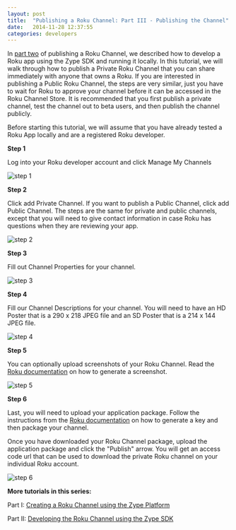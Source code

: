 ```yaml
---
layout: post
title:  "Publishing a Roku Channel: Part III - Publishing the Channel"
date:   2014-11-28 12:37:55
categories: developers
---
```


In [part two](http://dev.zype.com/posts/2014/11/28/develop-roku-app-with-zype-sdk/) of publishing a Roku Channel, we described how to develop a Roku app using the Zype SDK and running it locally.
In this tutorial, we will walk through how to publish a Private Roku Channel that you can
share immediately with anyone that owns a Roku. If you are interested in publishing a Public Roku Channel, the steps are very similar, just you have to wait for Roku to approve your channel before it can be accessed in the Roku Channel Store. It is recommended that you first publish a private channel, test the channel out to beta users, and then publish the channel publicly.

Before starting this tutorial, we will assume that you have already tested a Roku App
locally and are a registered Roku developer.

**Step 1**

Log into your Roku developer account and click Manage My Channels

![step 1](http://i.imgur.com/K66GKpz.png)

**Step 2**

Click add Private Channel. If you want to publish a Public Channel, click add Public Channel.
The steps are the same for private and public channels, except that you will need to
give contact information in case Roku has questions when they are reviewing your app.

![step 2](http://i.imgur.com/GeJiK58.png)

**Step 3**

Fill out Channel Properties for your channel.

![step 3](http://i.imgur.com/VZDUXsL.png)

**Step 4**

Fill our Channel Descriptions for your channel. You will need to have an HD Poster
that is a 290 x 218 JPEG file and an SD Poster that is a 214 x 144 JPEG file.

![step 4](http://i.imgur.com/pFA3aHQ.png)

**Step 5**

You can optionally upload screenshots of your Roku Channel. Read the [Roku documentation](http://sdkdocs.roku.com/display/sdkdoc/Channel+Packaging+And+Publishing#ChannelPackagingAndPublishing-38GeneratingScreenshotsSincev31onRoku1andv43onRoku2) on how to generate a screenshot.

![step 5](http://i.imgur.com/lMtmsak.png)

**Step 6**

Last, you will need to upload your application package. Follow the instructions from the [Roku documentation](http://sdkdocs.roku.com/display/sdkdoc/Channel+Packaging+And+Publishing#ChannelPackagingAndPublishing-30PackagingYourApplication) on how to generate a key and then package your channel.

Once you have downloaded your Roku Channel package, upload the application package and click the "Publish" arrow. You will get an access code url that can be used to download the private
Roku channel on your individual Roku account.


![step 6](http://i.imgur.com/xufsqQC.png)

**More tutorials in this series:**

Part I: [Creating a Roku Channel using the Zype Platform](http://dev.zype.com/posts/2014/11/25/create-roku-app-on-zype/)

Part II: [Developing the Roku Channel using the Zype SDK](http://dev.zype.com/posts/2014/11/28/develop-roku-app-with-zype-sdk/)
